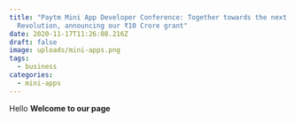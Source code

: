 ```yaml
---
title: "Paytm Mini App Developer Conference: Together towards the next Digital
  Revolution, announcing our ₹10 Crore grant"
date: 2020-11-17T11:26:08.216Z
draft: false
image: uploads/mini-apps.png
tags:
  - business
categories:
  - mini-apps
---
```

Hello **Welcome to our page**